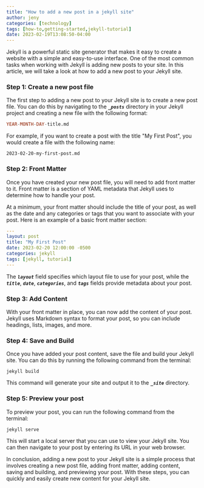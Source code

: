 ```yaml
---
title: "How to add a new post in a jekyll site"
author: jeny
categories: [technology]
tags: [how-to,getting-started,jekyll-tutorial]
date: 2023-02-19T13:08:50-04:00
---
```

Jekyll is a powerful static site generator that makes it easy to create a website with a simple and easy-to-use interface. One of the most common tasks when working with Jekyll is adding new posts to your site. In this article, we will take a look at how to add a new post to your Jekyll site.

### Step 1: Create a new post file
The first step to adding a new post to your Jekyll site is to create a new post file. You can do this by navigating to the ***`_posts`*** directory in your Jekyll project and creating a new file with the following format:

```sql
YEAR-MONTH-DAY-title.md
```

For example, if you want to create a post with the title "My First Post", you would create a file with the following name:

```
2023-02-20-my-first-post.md
```

### Step 2: Front Matter
Once you have created your new post file, you will need to add front matter to it. Front matter is a section of YAML metadata that Jekyll uses to determine how to handle your post.

At a minimum, your front matter should include the title of your post, as well as the date and any categories or tags that you want to associate with your post. Here is an example of a basic front matter section:

```yaml
---
layout: post
title: "My First Post"
date: 2023-02-20 12:00:00 -0500
categories: jekyll
tags: [jekyll, tutorial]
---
```

The ***`layout`*** field specifies which layout file to use for your post, while the ***`title`***, ***`date`***, ***`categories`***, and ***`tags`*** fields provide metadata about your post.

### Step 3: Add Content
With your front matter in place, you can now add the content of your post. Jekyll uses Markdown syntax to format your post, so you can include headings, lists, images, and more.

### Step 4: Save and Build
Once you have added your post content, save the file and build your Jekyll site. You can do this by running the following command from the terminal:

```
jekyll build
```

This command will generate your site and output it to the ***`_site`*** directory.

### Step 5: Preview your post
To preview your post, you can run the following command from the terminal:

```
jekyll serve
```

This will start a local server that you can use to view your Jekyll site. You can then navigate to your post by entering its URL in your web browser.

In conclusion, adding a new post to your Jekyll site is a simple process that involves creating a new post file, adding front matter, adding content, saving and building, and previewing your post. With these steps, you can quickly and easily create new content for your Jekyll site.


